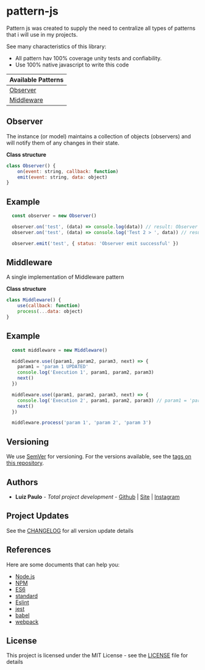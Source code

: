 # pattern-js

Pattern js was created to supply the need to centralize all types of patterns that i will use in my projects.

See many characteristics of this library:
- All pattern hav 100% coverage unity tests and confiability.
- Use 100% native javascript to write this code

| Available Patterns       |
|--------------------------|
| [Observer](Observer)     |
| [Middleware](Middleware) |

## Observer
The instance (or model) maintains a collection of objects (observers) and will notify them of any changes in their state.

**Class structure**
```js
class Observer() {
    on(event: string, callback: function)
    emit(event: string, data: object)
}
```

## Example

```js
  const observer = new Observer()

  observer.on('test', (data) => console.log(data)) // result: Observer emit successful
  observer.on('test', (data) => console.log('Test 2 > ', data)) // result: Test 2 > Observer emit successful

  observer.emit('test', { status: 'Observer emit successful' })
```

## Middleware
A single implementation of Middleware pattern

**Class structure**
```js
class Middleware() {
    use(callback: function)
    process(...data: object)
}
```

## Example

```js
  const middleware = new Middleware()

  middleware.use((param1, param2, param3, next) => {
    param1 = 'param 1 UPDATED'
    console.log('Execution 1', param1, param2, param3)
    next()
  })

  middleware.use((param1, param2, param3, next) => {
    console.log('Execution 2', param1, param2, param3) // param1 = 'param 1 UPDATED'
    next()
  })

  middleware.process('param 1', 'param 2', 'param 3')
```

## Versioning

We use [SemVer](http://semver.org/) for versioning. For the versions available, see the [tags on this repository](https://github.com/lppjunior/pattern-js/tags).

## Authors

* **Luiz Paulo** - *Total project development* - [Github](https://github.com/lppjunior) | [Site](http://lppjunior.com) | [Instagram](https://instagram.com/lppjunior)

## Project Updates

See the [CHANGELOG](CHANGELOG.md) for all version update details

## References

Here are some documents that can help you:

* [Node.js](https://nodejs.org/en/)
* [NPM](https://www.npmjs.com/)
* [ES6](http://es6-features.org/)
* [standard](https://standardjs.com/)
* [Eslint](https://eslint.org/)
* [jest](https://jestjs.io/)
* [babel](https://babeljs.io/)
* [webpack](https://webpack.js.org/)

## License

This project is licensed under the MIT License - see the [LICENSE](LICENSE) file for details
